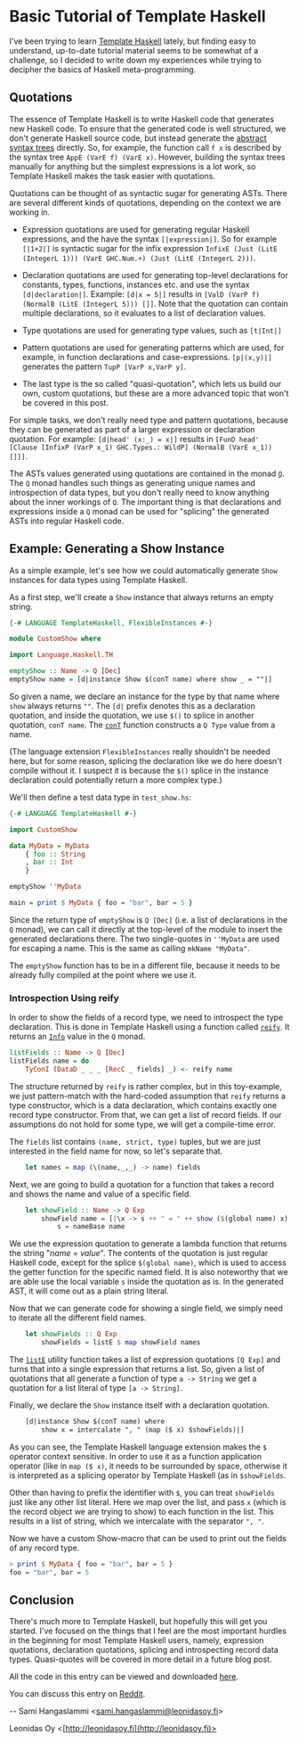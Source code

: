 # Basic Tutorial of Template Haskell

I've been trying to learn [Template Haskell](http://www.haskell.org/haskellwiki/Template_Haskell) lately, but finding easy to understand, up-to-date tutorial material seems to be somewhat of a challenge, so I decided to write down my experiences while trying to decipher the basics of Haskell meta-programming.

## Quotations

The essence of Template Haskell is to write Haskell code that generates new Haskell code. To ensure that the generated code is well structured, we don't generate Haskell source code, but instead generate the [abstract syntax trees](http://en.wikipedia.org/wiki/Abstract_syntax_tree) directly. So, for example, the function call `f x` is described by the syntax tree `AppE (VarE f) (VarE x)`. However, building the syntax trees manually for anything but the simplest expressions is a lot work, so Template Haskell makes the task easier with quotations.

Quotations can be thought of as syntactic sugar for generating ASTs. There are several different kinds of quotations, depending on the context we are working in.

* Expression quotations are used for generating regular Haskell expressions, and the have the syntax `[|expression|]`. So for example `[|1+2|]` is syntactic sugar for the infix expression `InfixE (Just (LitE (IntegerL 1))) (VarE GHC.Num.+) (Just (LitE (IntegerL 2)))`.

* Declaration quotations are used for generating top-level declarations for constants, types, functions, instances etc. and use the syntax `[d|declaration|]`. Example: `[d|x = 5|]` results in `[ValD (VarP f) (NormalB (LitE (IntegerL 5))) []]`. Note that the quotation can contain multiple declarations, so it evaluates to a list of declaration values.

* Type quotations are used for generating type values, such as `[t|Int|]`

* Pattern quotations are used for generating patterns which are used, for example, in function declarations and case-expressions. `[p|(x,y)|]` generates the pattern `TupP [VarP x,VarP y]`.

* The last type is the so called "quasi-quotation", which lets us build our own, custom quotations, but these are a more advanced topic that won't be covered in this post.

For simple tasks, we don't really need type and pattern quotations, because they can be generated as part of a larger expression or declaration quotation. For example: `[d|head' (x:_) = x|]` results in `[FunD head' [Clause [InfixP (VarP x_1) GHC.Types.: WildP] (NormalB (VarE x_1)) []]]`.

The ASTs values generated using quotations are contained in the monad [`Q`](http://hackage.haskell.org/packages/archive/template-haskell/latest/doc/html/Language-Haskell-TH-Syntax.html#t:Q). The `Q` monad handles such things as generating unique names and introspection of data types, but you don't really need to know anything about the inner workings of `Q`. The important thing is that declarations and expressions inside a `Q` monad can be used for "splicing" the generated ASTs into regular Haskell code.


## Example: Generating a Show Instance

As a simple example, let's see how we could automatically generate `Show` instances for data types using Template Haskell.

As a first step, we'll create a `Show` instance that always returns an empty string.

```haskell
{-# LANGUAGE TemplateHaskell, FlexibleInstances #-}

module CustomShow where

import Language.Haskell.TH

emptyShow :: Name -> Q [Dec]
emptyShow name = [d|instance Show $(conT name) where show _ = ""|]
```

So given a name, we declare an instance for the type by that name where `show` always returns `""`. The `[d|` prefix denotes this as a declaration quotation, and inside the quotation, we use `$()` to splice in another quotation, `conT name`. The [`conT`](http://hackage.haskell.org/packages/archive/template-haskell/latest/doc/html/Language-Haskell-TH-Lib.html#v:conT) function constructs a `Q Type` value from a name.

(The language extension `FlexibleInstances` really shouldn't be needed here, but for some reason, splicing the declaration like we do here doesn't compile without it. I suspect it is because the `$()` splice in the instance declaration could potentially return a more complex type.)

We'll then define a test data type in `test_show.hs`:

```haskell
{-# LANGUAGE TemplateHaskell #-}

import CustomShow

data MyData = MyData
    { foo :: String
    , bar :: Int
    }

emptyShow ''MyData

main = print $ MyData { foo = "bar", bar = 5 }
```

Since the return type of `emptyShow` is `Q [Dec]` (i.e. a list of declarations in the `Q` monad), we can call it directly at the top-level of the module to insert the generated declarations there. The two single-quotes in `''MyData` are used for escaping a name. This is the same as calling `mkName "MyData"`.

The `emptyShow` function has to be in a different file, because it needs to be already fully compiled at the point where we use it.

### Introspection Using reify

In order to show the fields of a record type, we need to introspect the type declaration. This is done in Template Haskell using a function called [`reify`](http://hackage.haskell.org/packages/archive/template-haskell/latest/doc/html/Language-Haskell-TH-Syntax.html#v:reify). It returns an [`Info`](http://hackage.haskell.org/packages/archive/template-haskell/latest/doc/html/Language-Haskell-TH-Syntax.html#t:Info) value in the `Q` monad.

```haskell
listFields :: Name -> Q [Dec]
listFields name = do
    TyConI (DataD _ _ _ [RecC _ fields] _) <- reify name
```

The structure returned by `reify` is rather complex, but in this toy-example, we just pattern-match with the hard-coded assumption that `reify` returns a type constructor, which is a data declaration, which contains exactly one record type constructor. From that, we can get a list of record fields. If our assumptions do not hold for some type, we will get a compile-time error.

The `fields` list contains `(name, strict, type)` tuples, but we are just interested in the field name for now, so let's separate that.

```haskell
    let names = map (\(name,_,_) -> name) fields
```

Next, we are going to build a quotation for a function that takes a record and shows the name and value of a specific field.

```haskell
    let showField :: Name -> Q Exp
        showField name = [|\x -> s ++ " = " ++ show ($(global name) x)|] where
            s = nameBase name
```

We use the expression quotation to generate a lambda function that returns the string "*name* = *value*". The contents of the quotation is just regular Haskell code, except for the splice `$(global name)`, which is used to access the getter function for the specific named field. It is also noteworthy that we are able use the local variable `s` inside the quotation as is. In the generated AST, it will come out as a plain string literal.

Now that we can generate code for showing a single field, we simply need to iterate all the different field names.

```haskell
    let showFields :: Q Exp
        showFields = listE $ map showField names
```

The [`listE`](http://hackage.haskell.org/packages/archive/template-haskell/latest/doc/html/Language-Haskell-TH-Lib.html#v:listE) utility function takes a list of expression quotations `[Q Exp]` and turns that into a single expression that returns a list. So, given a list of quotations that all generate a function of type `a -> String` we get a quotation for a list literal of type `[a -> String]`.

Finally, we declare the `Show` instance itself with a declaration quotation.

```haskell
    [d|instance Show $(conT name) where
        show x = intercalate ", " (map ($ x) $showFields)|]
```

As you can see, the Template Haskell language extension makes the `$` operator context sensitive. In order to use it as a function application operator (like in `map ($ x)`, it needs to be surrounded by space, otherwise it is interpreted as a splicing operator by Template Haskell (as in `$showFields`.

Other than having to prefix the identifier with `$`, you can treat `showFields` just like any other list literal. Here we map over the list, and pass `x` (which is the record object we are trying to show) to each function in the list. This results in a list of string, which we intercalate with the separator `", "`.

Now we have a custom Show-macro that can be used to print out the fields of any record type.

```haskell
> print $ MyData { foo = "bar", bar = 5 }
foo = "bar", bar = 5
```

## Conclusion

There's much more to Template Haskell, but hopefully this will get you started. I've focused on the things that I feel are the most important hurdles in the beginning for most Template Haskell users, namely, expression quotations, declaration quotations, splicing and introspecting record data types. Quasi-quotes will be covered in more detail in a future blog post.

All the code in this entry can be viewed and downloaded [here](https://gist.github.com/1524967).

You can discuss this entry on [Reddit](http://www.reddit.com/r/haskell/comments/nsmq0/basic_tutorial_of_template_haskell/).

--
Sami Hangaslammi <[sami.hangaslammi@leonidasoy.fi](mailto://sami.hangaslammi@leonidasoy.fi)>

Leonidas Oy <[http://leonidasoy.fi](http://leonidasoy.fi)>

